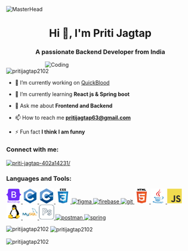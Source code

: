 ![MasterHead](https://firebasestorage.googleapis.com/v0/b/flexi-coding.appspot.com/o/dempgi7-520f8d5f-63d4-4453-8822-dbc149ae27f8.gif?alt=media&token=91c0c7b2-93c3-4029-b011-1a8703c5730d)
<h1 align="center">Hi 👋, I'm Priti Jagtap</h1>
<h3 align="center">A passionate Backend Developer from India</h3>

<img align="right" alt="Coding" width="400" src="https://cdn.gencraft.com/prod/user/ed3be7ac-5d7a-4e51-81a2-6185cc463b51/c97625f8-12a7-4e48-b39b-c3714fd5b75a/image/image0_0.jpg?Expires=1717482002&Signature=H7vbhe0HJ48EwdtJ8SeEKN0CbBFwEprAKcTSzkaz9jAdxmg7yL~F6IvTZRwJtI9XZ3ZWnoezgv3UhCN9MVMnuBXEHCeRvFG-xynbHwkzMfVk~Ye2rLBD0SQPFTtm8d1KaaC6KG97PdGLd8C-2lJxAV6C4KwIDkpzCiFWPIhJgkbAqrIv-cGpoRizeqOottohDgf4o4Xjd3uQe8UX6pa81ojLK6N-X9NP~NBWx0Fi-SFcxYfduBSkmvcKd8XqWitE62uJXcGHFPct5Wm4QMf-Y0mRuksbpvOrGx8F6YcMMzdKTSYPd9tK9ZZJAOZroGvNDmOSkwb0TUprP1b8ecIEyA__&Key-Pair-Id=K3RDDB1TZ8BHT8">

<p align="left"> <img src="https://komarev.com/ghpvc/?username=pritijagtap2102&label=Profile%20views&color=0e75b6&style=flat" alt="pritijagtap2102" /> </p>

- 🔭 I’m currently working on [QuickBlood](https://quickblood.org/)

- 🌱 I’m currently learning **React js & Spring boot**

- 💬 Ask me about **Frontend and Backend**

- 📫 How to reach me **pritijagtap63@gmail.com**

- ⚡ Fun fact **I think I am funny**

<h3 align="left">Connect with me:</h3>
<p align="left">
<a href="https://linkedin.com/in/priti-jagtap-402a14231/" target="blank"><img align="center" src="https://raw.githubusercontent.com/rahuldkjain/github-profile-readme-generator/master/src/images/icons/Social/linked-in-alt.svg" alt="priti-jagtap-402a14231/" height="30" width="40" /></a>
</p>

<h3 align="left">Languages and Tools:</h3>
<p align="left"> <a href="https://getbootstrap.com" target="_blank" rel="noreferrer"> <img src="https://raw.githubusercontent.com/devicons/devicon/master/icons/bootstrap/bootstrap-plain-wordmark.svg" alt="bootstrap" width="40" height="40"/> </a> <a href="https://www.cprogramming.com/" target="_blank" rel="noreferrer"> <img src="https://raw.githubusercontent.com/devicons/devicon/master/icons/c/c-original.svg" alt="c" width="40" height="40"/> </a> <a href="https://www.w3schools.com/cpp/" target="_blank" rel="noreferrer"> <img src="https://raw.githubusercontent.com/devicons/devicon/master/icons/cplusplus/cplusplus-original.svg" alt="cplusplus" width="40" height="40"/> </a> <a href="https://www.w3schools.com/css/" target="_blank" rel="noreferrer"> <img src="https://raw.githubusercontent.com/devicons/devicon/master/icons/css3/css3-original-wordmark.svg" alt="css3" width="40" height="40"/> </a> <a href="https://www.figma.com/" target="_blank" rel="noreferrer"> <img src="https://www.vectorlogo.zone/logos/figma/figma-icon.svg" alt="figma" width="40" height="40"/> </a> <a href="https://firebase.google.com/" target="_blank" rel="noreferrer"> <img src="https://www.vectorlogo.zone/logos/firebase/firebase-icon.svg" alt="firebase" width="40" height="40"/> </a> <a href="https://git-scm.com/" target="_blank" rel="noreferrer"> <img src="https://www.vectorlogo.zone/logos/git-scm/git-scm-icon.svg" alt="git" width="40" height="40"/> </a> <a href="https://www.w3.org/html/" target="_blank" rel="noreferrer"> <img src="https://raw.githubusercontent.com/devicons/devicon/master/icons/html5/html5-original-wordmark.svg" alt="html5" width="40" height="40"/> </a> <a href="https://www.java.com" target="_blank" rel="noreferrer"> <img src="https://raw.githubusercontent.com/devicons/devicon/master/icons/java/java-original.svg" alt="java" width="40" height="40"/> </a> <a href="https://developer.mozilla.org/en-US/docs/Web/JavaScript" target="_blank" rel="noreferrer"> <img src="https://raw.githubusercontent.com/devicons/devicon/master/icons/javascript/javascript-original.svg" alt="javascript" width="40" height="40"/> </a> <a href="https://www.linux.org/" target="_blank" rel="noreferrer"> <img src="https://raw.githubusercontent.com/devicons/devicon/master/icons/linux/linux-original.svg" alt="linux" width="40" height="40"/> </a> <a href="https://www.mysql.com/" target="_blank" rel="noreferrer"> <img src="https://raw.githubusercontent.com/devicons/devicon/master/icons/mysql/mysql-original-wordmark.svg" alt="mysql" width="40" height="40"/> </a> <a href="https://www.photoshop.com/en" target="_blank" rel="noreferrer"> <img src="https://raw.githubusercontent.com/devicons/devicon/master/icons/photoshop/photoshop-line.svg" alt="photoshop" width="40" height="40"/> </a> <a href="https://postman.com" target="_blank" rel="noreferrer"> <img src="https://www.vectorlogo.zone/logos/getpostman/getpostman-icon.svg" alt="postman" width="40" height="40"/> </a> <a href="https://spring.io/" target="_blank" rel="noreferrer"> <img src="https://www.vectorlogo.zone/logos/springio/springio-icon.svg" alt="spring" width="40" height="40"/> </a> </p>

<p><img align="left" src="https://github-readme-stats.vercel.app/api/top-langs?username=pritijagtap2102&show_icons=true&locale=en&layout=compact" alt="pritijagtap2102" /></p>

<p>&nbsp;<img align="center" src="https://github-readme-stats.vercel.app/api?username=pritijagtap2102&show_icons=true&locale=en" alt="pritijagtap2102" /></p>

<p><img align="center" src="https://github-readme-streak-stats.herokuapp.com/?user=pritijagtap2102&" alt="pritijagtap2102" /></p>


